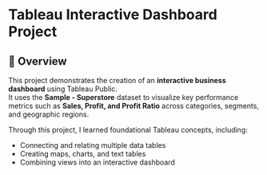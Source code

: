 # Tableau Interactive Dashboard Project

## 📘 Overview
This project demonstrates the creation of an **interactive business dashboard** using Tableau Public.  
It uses the **Sample - Superstore** dataset to visualize key performance metrics such as **Sales, Profit, and Profit Ratio** across categories, segments, and geographic regions.

Through this project, I learned foundational Tableau concepts, including:
- Connecting and relating multiple data tables
- Creating maps, charts, and text tables
- Combining views into an interactive dashboard
